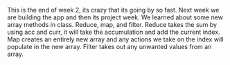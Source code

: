 This is the end of week 2, its crazy that its going by so fast. Next week we are building the app and then its project week. We learned about some new array methods in class. Reduce, map, and filter. Reduce takes the sum by using acc and curr, it will take the accumulation and add the current index. Map creates an entirely new array and any actions we take on the index will populate in the new array. Filter takes out any unwanted values from an array. 